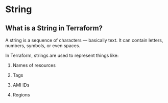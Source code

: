 # String

## What is a String in Terraform?

A string is a sequence of characters — basically text.
It can contain letters, numbers, symbols, or even spaces.

In Terraform, strings are used to represent things like:

1. Names of resources

2. Tags

3. AMI IDs

4. Regions
